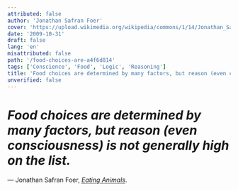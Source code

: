 ```yaml
---
attributed: false
author: 'Jonathan Safran Foer'
cover: 'https://upload.wikimedia.org/wikipedia/commons/1/14/Jonathan_Safran_Foer.jpg'
date: '2009-10-31'
draft: false
lang: 'en'
misattributed: false
path: '/food-choices-are-a4f6d814'
tags: ['Conscience', 'Food', 'Logic', 'Reasoning']
title: 'Food choices are determined by many factors, but reason (even consciousness) is not generally high on the list.'
unverified: false
---
```


# *Food choices are determined by many factors, but reason (even consciousness) is not generally high on the list.*
&mdash; Jonathan Safran Foer, <cite><abbr title="ISBN-13: 9780316069908">Eating Animals</abbr></cite>.
